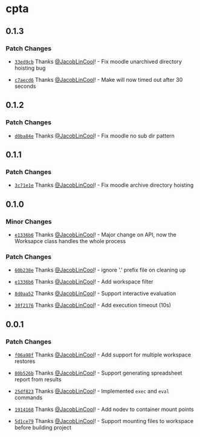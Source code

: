 # cpta

## 0.1.3

### Patch Changes

-   [`33ed9cb`](https://github.com/JacobLinCool/cpta/commit/33ed9cb6132a301146d99a961a4edce3ca1cfdaa) Thanks [@JacobLinCool](https://github.com/JacobLinCool)! - Fix moodle unarchived directory hoisting bug

-   [`c7aecd6`](https://github.com/JacobLinCool/cpta/commit/c7aecd6b73688a1d736aa380696af6ded1b175f1) Thanks [@JacobLinCool](https://github.com/JacobLinCool)! - Make will now timed out after 30 seconds

## 0.1.2

### Patch Changes

-   [`d0ba84e`](https://github.com/JacobLinCool/cpta/commit/d0ba84eae01a82e74c33a55978129a423bd8dd84) Thanks [@JacobLinCool](https://github.com/JacobLinCool)! - Fix moodle no sub dir pattern

## 0.1.1

### Patch Changes

-   [`3c71e1e`](https://github.com/JacobLinCool/cpta/commit/3c71e1ecbd3d87aaf9aa4ab99732265e4bbc6257) Thanks [@JacobLinCool](https://github.com/JacobLinCool)! - Fix moodle archive directory hoisting

## 0.1.0

### Minor Changes

-   [`e1336b6`](https://github.com/JacobLinCool/cpta/commit/e1336b6903c92b264589a5e0312cee33b22a6a84) Thanks [@JacobLinCool](https://github.com/JacobLinCool)! - Major change on API, now the Worksapce class handles the whole process

### Patch Changes

-   [`60b238e`](https://github.com/JacobLinCool/cpta/commit/60b238e9c7a532b392243df1a92519064bc09c82) Thanks [@JacobLinCool](https://github.com/JacobLinCool)! - ignore '.' prefix file on cleaning up

-   [`e1336b6`](https://github.com/JacobLinCool/cpta/commit/e1336b6903c92b264589a5e0312cee33b22a6a84) Thanks [@JacobLinCool](https://github.com/JacobLinCool)! - Add workspace filter

-   [`8d0aa52`](https://github.com/JacobLinCool/cpta/commit/8d0aa520a5514069ae0b157328ef8630c7696065) Thanks [@JacobLinCool](https://github.com/JacobLinCool)! - Support interactive evaluation

-   [`30f2176`](https://github.com/JacobLinCool/cpta/commit/30f2176555aaca67bbcbea46f52a52a52e9e87ab) Thanks [@JacobLinCool](https://github.com/JacobLinCool)! - Add execution timeout (10s)

## 0.0.1

### Patch Changes

-   [`f06a98f`](https://github.com/JacobLinCool/cpta/commit/f06a98fe9c3a5f8a3147691954646e83cb63e64f) Thanks [@JacobLinCool](https://github.com/JacobLinCool)! - Add support for multiple workspace restores

-   [`80b526b`](https://github.com/JacobLinCool/cpta/commit/80b526b942b71d1e387b364df192aa32219ce98b) Thanks [@JacobLinCool](https://github.com/JacobLinCool)! - Support generating spreadsheet report from results

-   [`25df823`](https://github.com/JacobLinCool/cpta/commit/25df8235c5a5c5f3af66d4c67fd3964498b2a54a) Thanks [@JacobLinCool](https://github.com/JacobLinCool)! - Implemented `exec` and `eval` commands

-   [`1914168`](https://github.com/JacobLinCool/cpta/commit/191416887ff02c31a99d4d1fcb86e2cd641aa06d) Thanks [@JacobLinCool](https://github.com/JacobLinCool)! - Add nodev to container mount points

-   [`5d1ce79`](https://github.com/JacobLinCool/cpta/commit/5d1ce79679371402926d527280f68add7109e265) Thanks [@JacobLinCool](https://github.com/JacobLinCool)! - Support mounting files to workspace before building project
